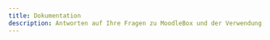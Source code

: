 ```yaml
---
title: Dokumentation
description: Antworten auf Ihre Fragen zu MoodleBox und der Verwendung der MoodleBox
---
```

